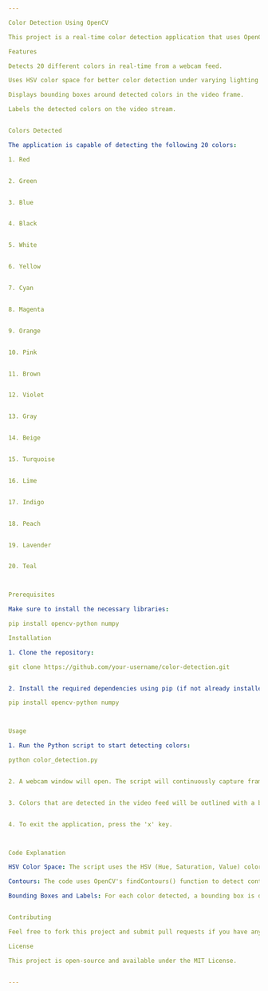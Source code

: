 ```yaml
---

Color Detection Using OpenCV

This project is a real-time color detection application that uses OpenCV to capture video from a webcam and detect various colors in the frame. The code processes the video stream and identifies the presence of 20 distinct colors, marking them with bounding boxes and labels.

Features

Detects 20 different colors in real-time from a webcam feed.

Uses HSV color space for better color detection under varying lighting conditions.

Displays bounding boxes around detected colors in the video frame.

Labels the detected colors on the video stream.


Colors Detected

The application is capable of detecting the following 20 colors:

1. Red


2. Green


3. Blue


4. Black


5. White


6. Yellow


7. Cyan


8. Magenta


9. Orange


10. Pink


11. Brown


12. Violet


13. Gray


14. Beige


15. Turquoise


16. Lime


17. Indigo


18. Peach


19. Lavender


20. Teal



Prerequisites

Make sure to install the necessary libraries:

pip install opencv-python numpy

Installation

1. Clone the repository:

git clone https://github.com/your-username/color-detection.git


2. Install the required dependencies using pip (if not already installed):

pip install opencv-python numpy



Usage

1. Run the Python script to start detecting colors:

python color_detection.py


2. A webcam window will open. The script will continuously capture frames and attempt to identify the defined colors.


3. Colors that are detected in the video feed will be outlined with a bounding box and labeled with the name of the color.


4. To exit the application, press the 'x' key.



Code Explanation

HSV Color Space: The script uses the HSV (Hue, Saturation, Value) color space for detecting colors, which is more effective under varying lighting conditions than RGB.

Contours: The code uses OpenCV's findContours() function to detect contours of objects matching the specified color range.

Bounding Boxes and Labels: For each color detected, a bounding box is drawn around the object, and the color's name is displayed above it.


Contributing

Feel free to fork this project and submit pull requests if you have any improvements or bug fixes.

License

This project is open-source and available under the MIT License.


---
```

